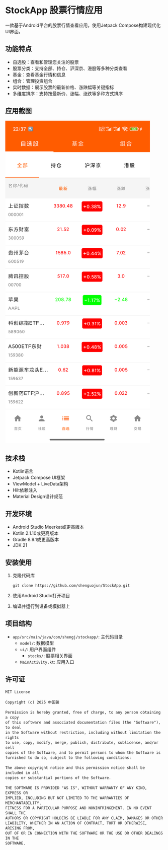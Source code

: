 # StockApp 股票行情应用

一款基于Android平台的股票行情查看应用，使用Jetpack Compose构建现代化UI界面。

## 功能特点

- 自选股：查看和管理您关注的股票
- 股票分类：支持全部、持仓、沪深京、港股等多种分类查看
- 基金：查看基金行情和信息
- 组合：管理投资组合
- 实时数据：展示股票的最新价格、涨跌幅等关键指标
- 多维度排序：支持按最新价、涨幅、涨跌等多种方式排序

## 应用截图
![自选股](screenshot/Screenshot.png)

## 技术栈

- Kotlin语言
- Jetpack Compose UI框架
- ViewModel + LiveData架构
- Hilt依赖注入
- Material Design设计规范

## 开发环境

- Android Studio Meerkat或更高版本
- Kotlin 2.1.10或更高版本
- Gradle 8.9.1或更高版本
- JDK 21

## 安装使用

1. 克隆代码库
   ```
   git clone https://github.com/shenguojun/StockApp.git
   ```

2. 使用Android Studio打开项目

3. 编译并运行到设备或模拟器上

## 项目结构

- `app/src/main/java/com/shengj/stockapp/`: 主代码目录
  - `model/`: 数据模型
  - `ui/`: 用户界面组件
    - `stocks/`: 股票相关界面
  - `MainActivity.kt`: 应用入口

## 许可证

```
MIT License

Copyright (c) 2025 申国骏

Permission is hereby granted, free of charge, to any person obtaining a copy
of this software and associated documentation files (the "Software"), to deal
in the Software without restriction, including without limitation the rights
to use, copy, modify, merge, publish, distribute, sublicense, and/or sell
copies of the Software, and to permit persons to whom the Software is
furnished to do so, subject to the following conditions:

The above copyright notice and this permission notice shall be included in all
copies or substantial portions of the Software.

THE SOFTWARE IS PROVIDED "AS IS", WITHOUT WARRANTY OF ANY KIND, EXPRESS OR
IMPLIED, INCLUDING BUT NOT LIMITED TO THE WARRANTIES OF MERCHANTABILITY,
FITNESS FOR A PARTICULAR PURPOSE AND NONINFRINGEMENT. IN NO EVENT SHALL THE
AUTHORS OR COPYRIGHT HOLDERS BE LIABLE FOR ANY CLAIM, DAMAGES OR OTHER
LIABILITY, WHETHER IN AN ACTION OF CONTRACT, TORT OR OTHERWISE, ARISING FROM,
OUT OF OR IN CONNECTION WITH THE SOFTWARE OR THE USE OR OTHER DEALINGS IN THE
SOFTWARE.
``` 